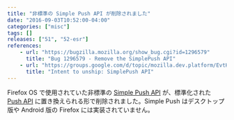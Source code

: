```yaml
---
title: "非標準の Simple Push API が削除されました"
date: "2016-09-03T10:52:00-04:00"
categories: ["misc"]
tags: []
releases: ["51", "52-esr"]
references:
    - url: "https://bugzilla.mozilla.org/show_bug.cgi?id=1296579"
      title: "Bug 1296579 - Remove the SimplePush API"
    - url: "https://groups.google.com/d/topic/mozilla.dev.platform/EvtHItM3JIA/discussion"
      title: "Intent to unship: SimplePush API"
---
```

Firefox OS で使用されていた非標準の [Simple Push API](https://developer.mozilla.org/docs/Mozilla/B2G_OS/API/Simple_Push_API) が、標準化された [Push API](https://developer.mozilla.org/docs/Web/API/Push_API) に置き換えられる形で削除されました。Simple Push はデスクトップ版や Android 版の Firefox には実装されていません。

